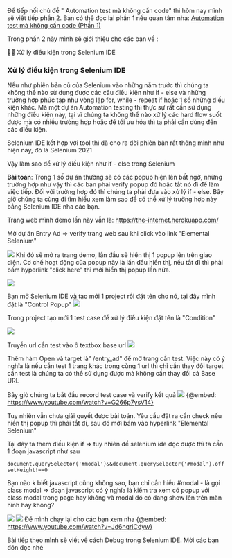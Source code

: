 Để tiếp nối chủ đề " Automation test mà không cần code" thì hôm nay mình sẽ viết tiếp phần 2. Bạn có thể đọc lại phần 1 nếu quan tâm nha: [Automation test mà không cần code (Phần 1)](https://viblo.asia/p/automation-test-ma-khong-can-code-3P0lP3mbZox)

Trong phần 2 này mình sẽ giới thiệu cho các bạn về :

:bowing_man: Xử lý điều kiện trong Selenium IDE


### Xử lý điều kiện trong Selenium IDE

Nếu như phiên bản cũ của Selenium vào những năm trước thì chúng ta không thể nào sử dụng được các câu điều kiện như if - else và những trường hợp phức tạp như vòng lặp for,  while - repeat if hoặc 1 số những điều kiện khác. Mà một dự án Automation testing thì thực sự rất cần sử dụng những điều kiện này, tại vì chúng ta không thể nào xử lý các hard flow suốt được mà có nhiều trường hợp hoặc để tối ưu hóa thì ta phải cần dùng đến các điều kiện.

Selenium IDE kết hợp với tool thì đã cho ra đời phiên bản rất thông minh như hiện nay, đó là Selenium 2021

Vậy làm sao để xử lý điều kiện như if - else trong Selenium 

**Bài toán**: Trong 1 số dự án thường sẽ có các popup hiện lên bất ngờ, những trường hợp như vậy thì các bạn phải verify popup đó hoặc tắt nó đi để làm việc tiếp. Đối với trường hợp đó thì chúng ta phải đưa vào xử lý if - else. Bây giờ chúng ta cùng đi tìm hiểu xem làm sao để có thể xử lý trường hợp này bằng Selenium IDE nha các bạn.

Trang web mình demo lần này vẫn là: https://the-internet.herokuapp.com/

Mở dự án Entry Ad => verify trang web sau khi click vào link "Elemental Selenium"

![](https://images.viblo.asia/d0a39418-8c5c-43f3-99d2-dfa44ab87359.PNG)
Khi đó sẽ mở ra trang demo, lần đầu sẽ hiển thị 1 popup lên trên giao diện. Cơ chế hoạt động của popup này là lần đầu hiển thị, nếu tắt đi thì phải bấm hyperlink "click here" thì mới hiển thị popup lần nữa.

![](https://images.viblo.asia/01734c5a-1022-471c-a3af-9024856c0295.PNG)


Bạn mở Selenium IDE và tạo mới 1 project rồi đặt tên cho nó, tại đây mình đặt là "Control Popup"
![](https://images.viblo.asia/8359dea9-e6db-4582-9080-90adb822abbf.PNG)

Trong project tạo mới 1 test case để xử lý điều kiện đặt tên là "Condition"

![](https://images.viblo.asia/044cb776-ab42-4db4-ac7a-03f5800540f0.PNG)

Truyền url cần test vào ô textbox base url
![](https://images.viblo.asia/068882a8-ca52-4593-afe2-86d392424d93.PNG)

Thêm hàm Open và target là" /entry_ad" để mở trang cần test.  Việc này có ý nghĩa là nếu cần test 1 trang khác trong cùng 1 url thì chỉ cần thay đổi target cần test là chúng ta có thể sử dụng được mà không cần thay đổi cả Base URL

Bây giờ chúng ta bắt đầu record test case và verify kết quả
![](https://images.viblo.asia/26803f5f-6d9a-4e6c-85bf-f32d9f297541.png)
{@embed: https://www.youtube.com/watch?v=G266p7ysV14}

Tuy nhiên vẫn chưa giải quyết được bài toán. Yêu cầu đặt ra cần check nếu hiển thị popup thì phải tắt đi, sau đó mới bấm vào hyperlink "Elemental Selenium"

Tại đây ta thêm điều kiện if => tuy nhiên để selenium ide đọc được thì ta cần 1 đoạn javascript như sau


`document.querySelector('#modal')&&document.querySelector('#modal').offsetHeight!==0`


Bạn nào k biết javascript cũng không sao, bạn chỉ cần hiểu #modal - là gọi class modal => đoạn javascript có ý nghĩa là kiểm tra xem có popup với class modal trong page hay không và modal đó có đang show lên trên màn hình hay không?

![](https://images.viblo.asia/3cfd7e6b-0cf6-42ad-8e9c-bb941964e5fd.png)
![](https://images.viblo.asia/f1a5cc75-abaa-46cc-8893-5db8a1d0a648.PNG)
Để mình chạy lại cho các bạn xem nha
{@embed: https://www.youtube.com/watch?v=Jd6nqriCdyw}


Bài tiếp theo mình sẽ viết về cách Debug trong Selenium IDE. Mời các bạn đón đọc nhé